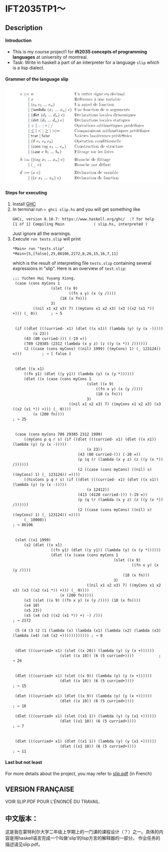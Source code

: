 # IFT2035TP1～

## Description
#### Introduction
- This is my course project1 for **ift2035 concepts of programming languages** at university of montreal. 
- Task: Write in haskell a part of an interpreter for a language `slip` which is a lisp dialect. 

#### Grammer of the language slip
![grammar](grammar.png)
<!-- $$ 
\begin{align*}
    
\end{align*}
$$ -->

#### Steps for executing
1. Install [GHC](https://www.haskell.org/downloads/)
2. In terminal run `> ghci slip.hs` and you will get something like
    ```
    GHCi, version 8.10.7: https://www.haskell.org/ghc/  :? for help
    [1 of 1] Compiling Main             ( slip.hs, interpreted )
    ```
    Just ignore all the warnings.
3. Execute `run tests.slip` will print
   ```
   *Main> run "tests.slip"
   *Main>[5,[false],25,86106,2172,8,26,15,16,7,11]
   ```
   which is the result of interpreting file `tests.slip` containing several expressions in "slip". Here is an overview of  `test.slip`:
   <br>
   ```
   ;;; Yuchen Hui Yuyang Xiong. 
    (case (cons myCons 1 
                    (slet ((x 9) 
                            ((fn x y) (x (y /)))) 
                        (18 (x fn)))
                    3) 
            ((nil x1 x2 x3) 7) ((myCons x1 x2 x3) (x3 ((x2 (x1 *)) +))) (_ 0))      ; ↝ 5


    (if ((dlet (((curried- x1) (dlet ((x x1)) (lambda (y) (y (x -)))))
            (x 23))
        (43 (80 curried-))) (-19 =)) 
        (789 (29385 (2312 (lambda (x y z) (z ((y (x *)) /))))))
        (2 ((case (cons myCons) ((nil) 1999) ((myCons) 1) (_ 123124)) =)))         ; ↝ [ false ]


    (dlet ((x x1)
        ((fn y1) (dlet ((y y1)) (lambda (y) (x (y *))))))
        (dlet ((x (case (cons myCons 1 
                                    (slet ((x 9) 
                                        ((fn x y) (x (y /)))) 
                                        (18 (x fn)))
                                    3) 
                            ((nil x1 x2 x3) 7) ((myCons x1 x2 x3) (x3 ((x2 (x1 *)) +))) (_ 0))))
            (x (200 fn))))                                                          ; ↝ 25


    (case (cons myCons 789 29385 2312 1999) 
        ((myCons p q r s) (if ((dlet (((curried- x1) (dlet ((x x1)) (lambda (y) (y (x -)))))
                                    (x 23))
                                (43 (80 curried-))) (-20 =)) 
                                (p (q (r (lambda (x y z) (z ((y (x *)) /))))))
                                (2 ((case (cons myCons) ((nil) s) ((myCons) 1) (_ 123124)) =))))
        ((hisCons p q r s) (if ((dlet (((curried- x1) (dlet ((x x1)) (lambda (y) (y (x -)))))
                                    (x 12412))
                                (413 (4120 curried-))) (-19 =)) 
                                (p (q (r (lambda (x y z) (z ((y (x *)) /))))))
                                (2 ((case (cons myCons) ((nil) s) ((myCons) 1) (_ 123124)) =))))
        (_ 10000))                                                                ; ↝ 86106


    (slet ((x1 1999) 
        (x2 (dlet ((x x1)
                    ((fn y1) (dlet ((y y1)) (lambda (y) (x (y *))))))
                    (dlet ((x (case (cons myCons 1 
                                                (slet ((x 9) 
                                                        ((fn x y) (x (y /)))) 
                                                    (18 (x fn)))
                                                3)
                                    ((nil x1 x2 x3) 7) ((myCons x1 x2 x3) (x3 ((x2 (x1 *)) +))) (_ 0))))
                        (x (200 fn)))))
        (x3 (slet ((x 9) ((fn x y) (x (y /)))) (18 (x fn)))) 
        (x4 10) 
        (x5 23)) 
        (x5 (x4 (x3 ((x2 (x1 *)) +) -) /)))                                         ; ↝ 2172

    (5 (4 (3 (2 (1 (lambda (x) (lambda (x1) (lambda (x2) (lambda (x3) (lambda (x4) (x4 (x2 +)))))))))))) ; ↝ 8


    (dlet (((curried+ x1) (slet ((x 20)) (lambda (y) (y (x +))))))
                        (slet ((x 10)) (6 (5 curried+))))           ; ↝ 26


    (dlet (((curried+ x1) (slet ((x 9)) (lambda (y) (y (x +))))))
                        (dlet ((x 10)) (6 (5 curried+))))              ; ↝ 15
                        
    (dlet (((curried+ x1) (dlet ((x 9)) (lambda (y) (y (x +))))))
                        (dlet ((x 10)) (6 (5 curried+))))              ; ↝ 16

    (dlet (((curried+ x1) (slet ((x1 1)) (lambda (y) (y (x1 +))))))
                        (dlet ((x1 10)) (6 (5 curried+))))              ; ↝ 7

                        
    (dlet (((curried+ x1) (dlet ((x1 1)) (lambda (y) (y (x1 +))))))
                        (dlet ((x1 10)) (6 (5 curried+))))             ; ↝ 11

   ```
#### Last but not least
For more details about the project, you may refer to [slip.pdf](slip.pdf) (in French)

## VERSION FRANÇAISE  
VOIR SLIP.PDF POUR L'ÉNONCÉ DU TRAVAIL.

## 中文版本：

这是我在蒙特利尔大学二年级上学期上的一门课的课程设计（？）之一。具体的内容是用haskell语言完成一个叫做‘slip’的lisp方言的解释器的一部分。
作业任务的描述请见slip.pdf。

